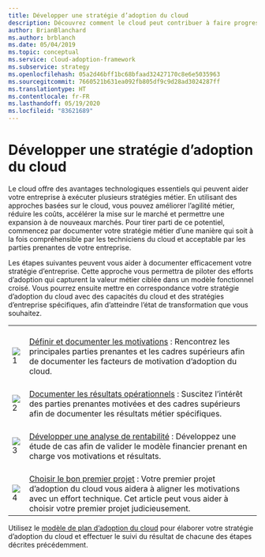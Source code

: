 ```yaml
---
title: Développer une stratégie d’adoption du cloud
description: Découvrez comment le cloud peut contribuer à faire progresser votre stratégie d’entreprise à l’aide du Cloud Adoption Framework pour Azure.
author: BrianBlanchard
ms.author: brblanch
ms.date: 05/04/2019
ms.topic: conceptual
ms.service: cloud-adoption-framework
ms.subservice: strategy
ms.openlocfilehash: 05a2d46bff1bc68bfaad32427170c8e6e5035963
ms.sourcegitcommit: 7660521b631ea092fb805df9c9d28ad3024287ff
ms.translationtype: HT
ms.contentlocale: fr-FR
ms.lasthandoff: 05/19/2020
ms.locfileid: "83621689"
---
```

<!-- markdownlint-disable MD026 -->

# <a name="develop-a-cloud-adoption-strategy"></a>Développer une stratégie d’adoption du cloud

Le cloud offre des avantages technologiques essentiels qui peuvent aider votre entreprise à exécuter plusieurs stratégies métier. En utilisant des approches basées sur le cloud, vous pouvez améliorer l’agilité métier, réduire les coûts, accélérer la mise sur le marché et permettre une expansion à de nouveaux marchés. Pour tirer parti de ce potentiel, commencez par documenter votre stratégie métier d’une manière qui soit à la fois compréhensible par les techniciens du cloud et acceptable par les parties prenantes de votre entreprise.

Les étapes suivantes peuvent vous aider à documenter efficacement votre stratégie d’entreprise. Cette approche vous permettra de piloter des efforts d’adoption qui capturent la valeur métier ciblée dans un modèle fonctionnel croisé. Vous pourrez ensuite mettre en correspondance votre stratégie d’adoption du cloud avec des capacités du cloud et des stratégies d’entreprise spécifiques, afin d’atteindre l’état de transformation que vous souhaitez.

<!-- docsTest:ignore _images images -->
<!-- markdownlint-disable MD033 -->

| | |
|---|---|
| <br> ![1](../_images/icons/1.png) | <br> [Définir et documenter les motivations](./motivations.md) : Rencontrez les principales parties prenantes et les cadres supérieurs afin de documenter les facteurs de motivation d’adoption du cloud.                                |
| <br> ![2](../_images/icons/2.png) | <br> [Documenter les résultats opérationnels](./business-outcomes/index.md) : Suscitez l’intérêt des parties prenantes motivées et des cadres supérieurs afin de documenter les résultats métier spécifiques.                                |
| <br> ![3](../_images/icons/3.png) | <br> [Développer une analyse de rentabilité](./cloud-migration-business-case.md) : Développez une étude de cas afin de valider le modèle financier prenant en charge vos motivations et résultats.                                |
| <br> ![4](../_images/icons/4.png) | <br> [Choisir le bon premier projet](./first-adoption-project.md) : Votre premier projet d’adoption du cloud vous aidera à aligner les motivations avec un effort technique. Cet article peut vous aider à choisir votre premier projet judicieusement. |

Utilisez le [modèle de plan d’adoption du cloud](https://archcenter.blob.core.windows.net/cdn/fusion/readiness/Microsoft-Cloud-Adoption-Framework-Strategy-and-Plan-Template.docx) pour élaborer votre stratégie d’adoption du cloud et effectuer le suivi du résultat de chacune des étapes décrites précédemment.
